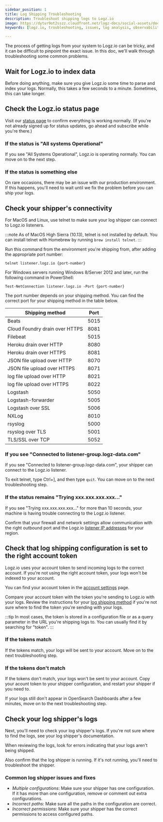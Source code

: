 ```yaml
---
sidebar_position: 1
title: Log Shipping Troubleshooting
description: Troubleshoot shipping logs to Logz.io
image: https://dytvr9ot2sszz.cloudfront.net/logz-docs/social-assets/docs-social.jpg
keywords: [logz.io, troubleshooting, issues, log analysis, observability]

---
```



The process of getting logs from your system to Logz.io can be tricky,
and it can be difficult to pinpoint the exact issue.
In this doc, we'll walk through troubleshooting some common problems.

## Wait for Logz.io to index data

Before doing anything,
make sure you give Logz.io some time to parse and index your logs.
Normally, this takes a few seconds to a minute.
Sometimes, this can take longer.



## Check the Logz.io status page

Visit our [status page](http://status.logz.io/)
to confirm everything is working normally.
(If you're not already signed up for status updates,
go ahead and subscribe while you're there.)

### If the status is "All systems Operational"

If you see "All Systems Operational", Logz.io is operating normally.
You can move on to the next step.

### If the status is something else

On rare occasions, there may be an issue with our production environment.
If this happens,
you'll need to wait until we fix the problem before you can ship your logs.

## Check your shipper's connectivity

For MacOS and Linux, use telnet to make sure your log shipper can connect to Logz.io listeners.

:::note
As of MacOS High Sierra (10.13),
telnet is not installed by default.
You can install telnet with Homebrew
by running `brew install telnet`.
:::

Run this command from the environment you're shipping from, after adding the appropriate port number:

```shell
telnet listener.logz.io {port-number}
```
For Windows servers running Windows 8/Server 2012 and later, run the following command in PowerShell:


```shell
Test-NetConnection listener.logz.io -Port {port-number}
```


The port number depends on your shipping method.
You can find the correct port for your shipping method in the table below.


| Shipping method                         | Port |
|-----------------------------------------|------|
| Beats                                   | 5015 |
| Cloud Foundry drain over HTTPS          | 8081 |
| Filebeat                                | 5015 |
| Heroku drain over HTTP                  | 8080 |
| Heroku drain over HTTPS                 | 8081 |
| JSON file upload over HTTP              | 8070 |
| JSON file upload over HTTPS             | 8071 |
| log file upload over HTTP               | 8021 |
| log file upload over HTTPS              | 8022 |
| Logstash                                | 5050 |
| Logstash-forwarder                      | 5005 |
| Logstash over SSL                       | 5006 |
| NXLog                                   | 8010 |
| rsyslog                                 | 5000 |
| rsyslog over TLS                        | 5001 |
| TLS/SSL over TCP                        | 5052 |

### If you see "Connected to listener-group.logz-data.com"

If you see "Connected to listener-group.logz-data.com",
your shipper can connect to the Logz.io listener.

To exit telnet, type Ctrl+], and then type `quit`.
You can move on to the next troubleshooting step.

### If the status remains "Trying xxx.xxx.xxx.xxx..."

If you see "Trying xxx.xxx.xxx.xxx..." for more than 10 seconds,
your machine is having trouble connecting to the Logz.io listener.

Confirm that your firewall and network settings
allow communication with the right outbound port
and the Logz.io [listener IP addresses](/docs/user-guide/admin/hosting-regions/listener-ip-addresses/)
for your region.

## Check that log shipping configuration is set to the right account token

Logz.io uses your account token to send incoming logs to the correct account.
If you're not using the right account token,
your logs won't be indexed to your account.

You can find your account token
in the [account settings](https://app.logz.io/#/dashboard/settings/manage-accounts) page.

Compare your account token
with the token you're sending to Logz.io with your logs.
Review the instructions for your [log shipping method](https://app.logz.io/#/dashboard/integrations/collectors)
if you're not sure where to find the token you're sending with your logs.

:::tip
In most cases, the token is stored in a configuration file
or as a query parameter in the URL you're shipping logs to.
You can usually find it by searching for "token".
:::

### If the tokens match

If the tokens match, your logs will be sent to your account.
Move on to the next troubleshooting step.

### If the tokens don't match

If the tokens don't match, your logs won't be sent to your account.
Copy your acount token to your shipper configuration,
and restart your shipper if you need to.

If your logs still don't appear in OpenSearch Dashboards after a few minutes,
move on to the next troubleshooting step.

## Check your log shipper's logs

Next, you'll need to check your log shipper's logs.
If you're not sure where to find the logs,
see your log shipper's documentation.

When reviewing the logs,
look for errors indicating that your logs aren't being shipped.

Also confirm that the log shipper is running.
If it's not running, you'll need to troubleshoot the shipper.


### Common log shipper issues and fixes

* _Multiple configurations_: Make sure your shipper has one configuration. If it has more than one configuration, remove or comment out extra configurations.
* _Incorrect paths_: Make sure all the paths in the configuration are correct.
* _Incorrect permissions_: Make sure your shipper has the correct permissions to access configured paths.

